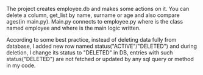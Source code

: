 The project creates employee.db  and makes some actions on it. You can delete a column, get_list by name, surname or age and also 
compare ages(in main.py). Main.py connects to employee.py where is the class named employee and where is the main logic written.

According to some best practice, instead of deleting data fully from database, I added new row named status("ACTIVE"/"DELETED") and during deletion, 
I change its status to "DELETED" in DB, entries with such status("DELETED") are not fetched or updated by any sql query or method in my code. 
